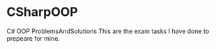 # CSharpOOP
C# OOP  ProblemsAndSolutions 
This are the exam tasks I have done to prepeare for mine. 
